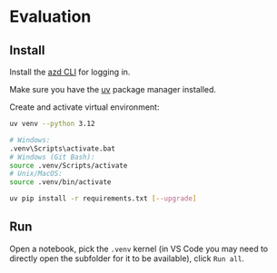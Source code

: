 # Evaluation

## Install

Install the [azd CLI](https://learn.microsoft.com/en-gb/azure/developer/azure-developer-cli/install-azd) for logging in.

Make sure you have the [uv](https://docs.astral.sh/uv/getting-started/installation) package manager installed.

Create and activate virtual environment:

```bash
uv venv --python 3.12

# Windows:
.venv\Scripts\activate.bat
# Windows (Git Bash):
source .venv/Scripts/activate
# Unix/MacOS:
source .venv/bin/activate

uv pip install -r requirements.txt [--upgrade]
```

## Run

Open a notebook, pick the `.venv` kernel (in VS Code you may need to directly open the subfolder for it to be available), click `Run all`.
